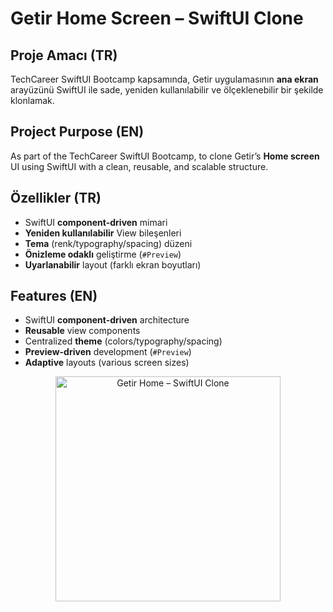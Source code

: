 # Getir Home Screen – SwiftUI Clone

## Proje Amacı (TR)
TechCareer SwiftUI Bootcamp kapsamında, Getir uygulamasının **ana ekran** arayüzünü SwiftUI ile sade, yeniden kullanılabilir ve ölçeklenebilir bir şekilde klonlamak.

## Project Purpose (EN)
As part of the TechCareer SwiftUI Bootcamp, to clone Getir’s **Home screen** UI using SwiftUI with a clean, reusable, and scalable structure.

## Özellikler (TR)
- SwiftUI **component-driven** mimari
- **Yeniden kullanılabilir** View bileşenleri
- **Tema** (renk/typography/spacing) düzeni
- **Önizleme odaklı** geliştirme (`#Preview`)
- **Uyarlanabilir** layout (farklı ekran boyutları)

## Features (EN)
- SwiftUI **component-driven** architecture
- **Reusable** view components
- Centralized **theme** (colors/typography/spacing)
- **Preview-driven** development (`#Preview`)
- **Adaptive** layouts (various screen sizes)


<p align="center">
  <a href="https://github.com/user-attachments/assets/51e30040-28f8-4b0e-9a64-5d29683a1d97">
    <img src="https://github.com/user-attachments/assets/51e30040-28f8-4b0e-9a64-5d29683a1d97" alt="Getir Home – SwiftUI Clone" width="360">
  </a>
</p>
